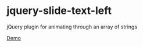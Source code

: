 jquery-slide-text-left
======================

jQuery plugin for animating through an array of strings

[Demo](http://mikecostello.github.io/jquery-slide-text-left/)
